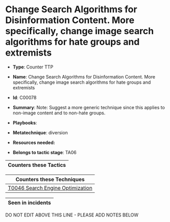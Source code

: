 # Change Search Algorithms for Disinformation Content. More specifically, change image search algorithms for hate groups and extremists

* **Type**: Counter TTP

* **Name**: Change Search Algorithms for Disinformation Content. More specifically, change image search algorithms for hate groups and extremists

* **Id**: C00078

* **Summary**: Note: Suggest a more generic technique since this applies to non-image content and to non-hate groups.

* **Playbooks**: 

* **Metatechnique**: diversion

* **Resources needed:** 

* **Belongs to tactic stage**: TA06


| Counters these Tactics |
| ---------------------- |



| Counters these Techniques |
| ------------------------- |
| [T0046 Search Engine Optimization](../techniques/T0046.md) |



| Seen in incidents |
| ----------------- |


DO NOT EDIT ABOVE THIS LINE - PLEASE ADD NOTES BELOW